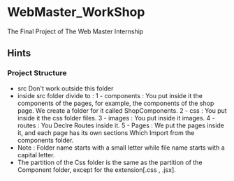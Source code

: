 # WebMaster_WorkShop
The Final Project of The Web Master Internship
## Hints
### Project Structure 
- src Don't work outside this folder
- inside src folder divide to :
      1 - components : You put inside it the components of the pages, for example, the components of the shop page. We create a folder for it called ShopComponents.
      2 - css : You put inside it the css folder files.
      3 - images :  You put inside it images.
      4 - routes : You Declre Routes inside it.
      5 - Pages : We put the pages inside it, and each page has its own sections Which Import from the components folder. 
- Note : Folder name starts with a small letter while file name starts with a capital letter.
- The partition of the Css folder is the same as the partition of the Component folder, except for the extension[.css , .jsx].
